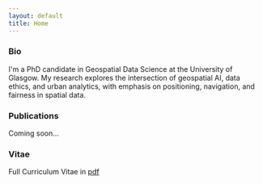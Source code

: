 ```yaml
---
layout: default
title: Home
---
```


<div id="bio">
  <h3>Bio</h3>
  <p>I'm a PhD candidate in Geospatial Data Science at the University of Glasgow. My research explores the intersection of geospatial AI, data ethics, and urban analytics, with emphasis on positioning, navigation, and fairness in spatial data.</p>
</div>

<!-- <div id="projects">
  <h3>Projects</h3>
  <ul>
    <li><b>Bit to Brick:</b> 3D city mapping using cellular mobile signals</li>
    <li><b>Getting Lost:</b> understanding pedestrian disorientation through spatial data</li>
    <li><b>Temporal Bias in CVGL:</b> evaluating fairness and dataset evolution</li>
  </ul>
</div> -->

<div id="publications">
  <h3>Publications</h3>
  <p>Coming soon...</p>
</div>

<div id="cv">
  <h3>Vitae</h3>
  <p>Full Curriculum Vitae in <a href="/assets/cv/cv.pdf" target="_blank">pdf</a></p>
</div>
